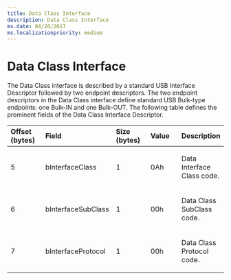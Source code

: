 ```yaml
---
title: Data Class Interface
description: Data Class Interface
ms.date: 04/20/2017
ms.localizationpriority: medium
---
```


# Data Class Interface





The Data Class interface is described by a standard USB Interface Descriptor followed by two endpoint descriptors. The two endpoint descriptors in the Data Class interface define standard USB Bulk-type endpoints: one Bulk-IN and one Bulk-OUT. The following table defines the prominent fields of the Data Class Interface Descriptor.

<table>
<colgroup>
<col width="20%" />
<col width="20%" />
<col width="20%" />
<col width="20%" />
<col width="20%" />
</colgroup>
<thead>
<tr class="header">
<th align="left">Offset (bytes)</th>
<th align="left">Field</th>
<th align="left">Size (bytes)</th>
<th align="left">Value</th>
<th align="left">Description</th>
</tr>
</thead>
<tbody>
<tr class="odd">
<td align="left"><p>5</p></td>
<td align="left"><p>bInterfaceClass</p></td>
<td align="left"><p>1</p></td>
<td align="left"><p>0Ah</p></td>
<td align="left"><p>Data Interface Class code.</p></td>
</tr>
<tr class="even">
<td align="left"><p>6</p></td>
<td align="left"><p>bInterfaceSubClass</p></td>
<td align="left"><p>1</p></td>
<td align="left"><p>00h</p></td>
<td align="left"><p>Data Class SubClass code.</p></td>
</tr>
<tr class="odd">
<td align="left"><p>7</p></td>
<td align="left"><p>bInterfaceProtocol</p></td>
<td align="left"><p>1</p></td>
<td align="left"><p>00h</p></td>
<td align="left"><p>Data Class Protocol code.</p></td>
</tr>
</tbody>
</table>

 

 

 






